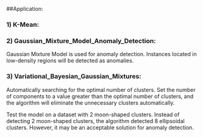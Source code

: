##Application:

### 1) K-Mean:

### 2) Gaussian_Mixture_Model_Anomaly_Detection:
Gaussian Mixture Model is used for anomaly detection. 
Instances located in low-density regions will be detected as anomalies.

### 3) Variational_Bayesian_Gaussian_Mixtures:
Automatically searching for the optimal number of clusters.
Set the number of components to a value greater than the optimal number of clusters, 
and the algorithm will eliminate the unnecessary clusters automatically.

Test the model on a dataset with 2 moon-shaped clusters.
Instead of detecting 2 moon-shaped clusters, the algorithm detected 8 ellipsoidal clusters. 
However, it may be an acceptable solution for anomaly detection.